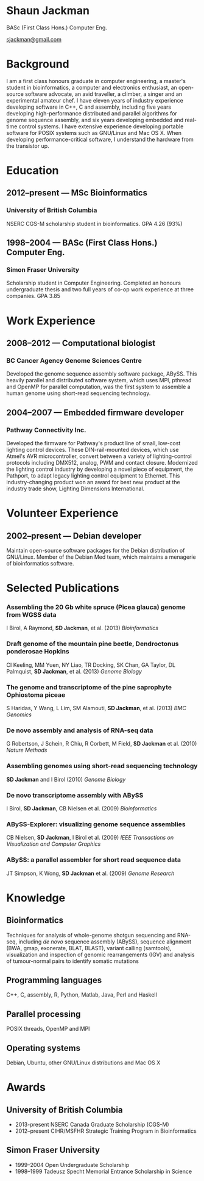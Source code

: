 Shaun Jackman
=============

BASc (First Class Hons.) Computer Eng.

<sjackman@gmail.com>

Background
==========

I am a first class honours graduate in computer engineering, a master's
student in bioinformatics, a computer and electronics enthusiast, an
open-source software advocate, an avid traveller, a climber, a singer
and an experimental amateur chef. I have eleven years of industry
experience developing software in C++, C and assembly, including five
years developing high-performance distributed and parallel algorithms
for genome sequence assembly, and six years developing embedded and
real-time control systems. I have extensive experience developing
portable software for POSIX systems such as GNU/Linux and Mac OS X.
When developing performance-critical software, I understand the
hardware from the transistor up.

Education
=========

2012–present — MSc Bioinformatics
---------------------------------
### University of British Columbia

NSERC CGS-M scholarship student in bioinformatics. GPA 4.26 (93%)

1998–2004 — BASc (First Class Hons.) Computer Eng.
--------------------------------------------------
### Simon Fraser University

Scholarship student in Computer Engineering. Completed an honours
undergraduate thesis and two full years of co-op work experience at
three companies. GPA 3.85

Work Experience
===============

2008–2012 — Computational biologist
-------------------------------------------
### BC Cancer Agency Genome Sciences Centre

Developed the genome sequence assembly software package, ABySS. This
heavily parallel and distributed software system, which uses MPI,
pthread and OpenMP for parallel computation, was the first system to
assemble a human genome using short-read sequencing technology.

2004–2007 — Embedded firmware developer
-----------------------------------------------
### Pathway Connectivity Inc.

Developed the firmware for Pathway's product line of small, low-cost
lighting control devices. These DIN-rail-mounted devices, which use
Atmel's AVR microcontroller, convert between a variety of
lighting-control protocols including DMX512, analog, PWM and contact
closure. Modernized the lighting control industry by developing a
novel piece of equipment, the Pathport, to adapt legacy lighting
control equipment to Ethernet. This industry-changing product won an
award for best new product at the industry trade show, Lighting
Dimensions International.

Volunteer Experience
====================

2002–present — Debian developer
---------------------------------------

Maintain open-source software packages for the Debian distribution
of GNU/Linux. Member of the Debian Med team, which maintains a
menagerie of bioinformatics software.

Selected Publications
=====================

### Assembling the 20 Gb white spruce (Picea glauca) genome from WGSS data
I Birol, A Raymond, **SD Jackman**, et al.
(2013)
_Bioinformatics_

### Draft genome of the mountain pine beetle, Dendroctonus ponderosae Hopkins
CI Keeling, MM Yuen, NY Liao, TR Docking, SK Chan, GA Taylor, DL Palmquist, **SD Jackman**, et al.
(2013)
_Genome Biology_

### The genome and transcriptome of the pine saprophyte Ophiostoma piceae
S Haridas, Y Wang, L Lim, SM Alamouti, **SD Jackman**, et al.
(2013)
_BMC Genomics_

### De novo assembly and analysis of RNA-seq data
G Robertson, J Schein, R Chiu, R Corbett, M Field, **SD Jackman** et al.
(2010)
_Nature Methods_

### Assembling genomes using short-read sequencing technology
**SD Jackman** and I Birol
(2010)
_Genome Biology_

### De novo transcriptome assembly with ABySS
I Birol, **SD Jackman**, CB Nielsen et al.
(2009)
_Bioinformatics_

### ABySS-Explorer: visualizing genome sequence assemblies
CB Nielsen, **SD Jackman**, I Birol et al.
(2009)
_IEEE Transactions on Visualization and Computer Graphics_

### ABySS: a parallel assembler for short read sequence data
JT Simpson, K Wong, **SD Jackman** et al.
(2009)
_Genome Research_

Knowledge
=========

Bioinformatics
--------------

Techniques for analysis of whole-genome shotgun sequencing and
RNA-seq, including _de novo_ sequence assembly (ABySS), sequence
alignment (BWA, gmap, exonerate, BLAT, BLAST), variant calling
(samtools), visualization and inspection of genomic rearrangements
(IGV) and analysis of tumour-normal pairs to identify somatic
mutations

Programming languages
---------------------

C++, C, assembly, R, Python, Matlab, Java, Perl and Haskell

Parallel processing
-------------------

POSIX threads, OpenMP and MPI

Operating systems
-----------------

Debian, Ubuntu, other GNU/Linux distributions and Mac OS X

Awards
======

University of British Columbia
------------------------------

* 2013-present NSERC Canada Graduate Scholarship (CGS-M)
* 2012–present CIHR/MSFHR Strategic Training Program in Bioinformatics

Simon Fraser University
-----------------------

* 1999–2004 Open Undergraduate Scholarship
* 1998–1999 Tadeusz Specht Memorial Entrance Scholarship in Science
